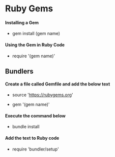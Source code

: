 # Ruby Gems

#### Installing a Gem

  - gem install (gem name)

#### Using the Gem in Ruby Code

  - require '(gem name)'

## Bundlers

#### Create a file called Gemfile and add the below text

  - source 'https://rubygems.org'
  
  - gem '(gem name)'
  
#### Execute the command below

  - bundle install

#### Add the text to Ruby code

  - require 'bundler/setup'
